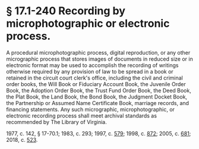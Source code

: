 # § 17.1-240 Recording by microphotographic or electronic process.

<p>A procedural microphotographic process, digital reproduction, or any other micrographic process that stores images of documents in reduced size or in electronic format may be used to accomplish the recording of writings otherwise required by any provision of law to be spread in a book or retained in the circuit court clerk's office, including the civil and criminal order books, the Will Book or Fiduciary Account Book, the Juvenile Order Book, the Adoption Order Book, the Trust Fund Order Book, the Deed Book, the Plat Book, the Land Book, the Bond Book, the Judgment Docket Book, the Partnership or Assumed Name Certificate Book, marriage records, and financing statements. Any such micrographic, microphotographic, or electronic recording process shall meet archival standards as recommended by The Library of Virginia.</p><p>1977, c. 142, § 17-70.1; 1983, c. 293; 1997, c. <a href='http://lis.virginia.gov/cgi-bin/legp604.exe?971+ful+CHAP0579'>579</a>; 1998, c. <a href='http://lis.virginia.gov/cgi-bin/legp604.exe?981+ful+CHAP0872'>872</a>; 2005, c. <a href='http://lis.virginia.gov/cgi-bin/legp604.exe?051+ful+CHAP0681'>681</a>; 2018, c. <a href='http://lis.virginia.gov/cgi-bin/legp604.exe?181+ful+CHAP0523'>523</a>.</p>